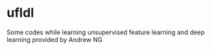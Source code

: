 # ufldl
Some codes while learning unsupervised feature learning and deep learning provided by Andrew NG

